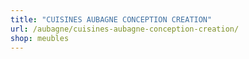 ```yaml
---
title: "CUISINES AUBAGNE CONCEPTION CREATION"
url: /aubagne/cuisines-aubagne-conception-creation/
shop: meubles
---
```

